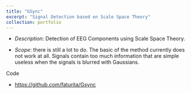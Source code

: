 ```yaml
---
title: "GSync"
excerpt: "Signal Detection based on Scale Space Theory"
collection: portfolio
---
```


* *Description*: Detection of EEG Components using Scale Space Theory.

* *Scope*: there is still a lot to do.  The basic of the method currently does not work at all.  Signals contain too much information that are simple useless when the signals is blurred with Gaussians.

Code 
* <https://github.com/faturita/Gsync>






